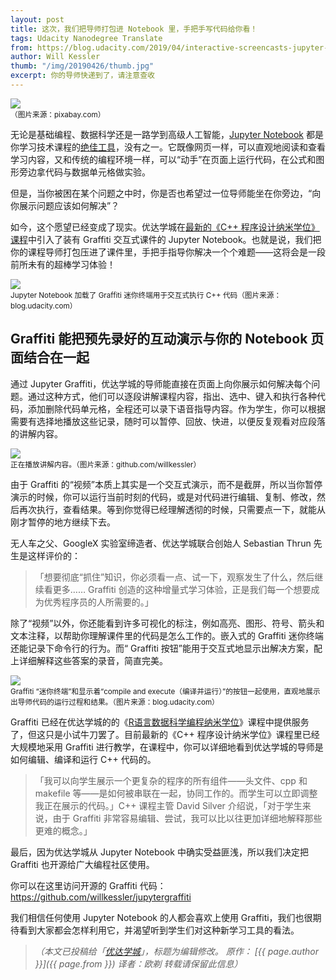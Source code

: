```yaml
---
layout: post
title: 这次，我们把导师打包进 Notebook 里，手把手写代码给你看！
tags: Udacity Nanodegree Translate
from: https://blog.udacity.com/2019/04/interactive-screencasts-jupyter-graffiti-c-plus-plus-nanodegree.html
author: Will Kessler
thumb: "/img/20190426/thumb.jpg"
excerpt: 你的导师快递到了，请注意查收
---
```

<img src="{{site.cdn}}/img/20190426/001.jpg"><br><small>
（图片来源：pixabay.com）</small>

无论是基础编程、数据科学还是一路学到高级人工智能，[Jupyter Notebook](https://jupyter.org/) 都是你学习技术课程的[绝佳工具](https://oicebot.github.io/2018/07/14/jupyter-notebook-for-python.html)，没有之一。它既像网页一样，可以直观地阅读和查看学习内容，又和传统的编程环境一样，可以“动手”在页面上运行代码，在公式和图形旁边拿代码与数据单元格做实验。

但是，当你被困在某个问题之中时，你是否也希望过一位导师能坐在你旁边，“向你展示问题应该如何解决”？

如今，这个愿望已经变成了现实。优达学城在[最新的《C++ 程序设计纳米学位》课程](https://cn.udacity.com/course/c-plus-plus-nanodegree--nd213)中引入了装有 Graffiti 交互式课件的 Jupyter Notebook。也就是说，我们把你的课程导师打包压进了课件里，手把手指导你解决一个个难题——这将会是一段前所未有的超棒学习体验！

<img src="{{site.cdn}}/img/20190426/002.png"><br><small>
Jupyter Notebook 加载了 Graffiti 迷你终端用于交互式执行 C++ 代码（图片来源：blog.udacity.com）</small>

## Graffiti 能把预先录好的互动演示与你的 Notebook 页面结合在一起

通过 Jupyter Graffiti，优达学城的导师能直接在页面上向你展示如何解决每个问题。通过这种方式，他们可以逐段讲解课程内容，指出、选中、键入和执行各种代码，添加删除代码单元格，全程还可以录下语音指导内容。作为学生，你可以根据需要有选择地播放这些记录，随时可以暂停、回放、快进，以便反复观看对应段落的讲解内容。

<img src="{{site.cdn}}/img/20190426/003.gif"><br><small>
正在播放讲解内容。（图片来源：github.com/willkessler）</small>

由于 Graffiti 的“视频”本质上其实是一个交互式演示，而不是截屏，所以当你暂停演示的时候，你可以运行当前时刻的代码，或是对代码进行编辑、复制、修改，然后再次执行，查看结果。等到你觉得已经理解透彻的时候，只需要点一下，就能从刚才暂停的地方继续下去。

无人车之父、GoogleX 实验室缔造者、优达学城联合创始人 Sebastian Thrun 先生是这样评价的：

> 「想要彻底“抓住”知识，你必须看一点、试一下，观察发生了什么，然后继续看更多…… Graffiti 创造的这种增量式学习体验，正是我们每一个想要成为优秀程序员的人所需要的。」

除了“视频”以外，你还能看到许多可视化的标注，例如高亮、图形、符号、箭头和文本注释，以帮助你理解课件里的代码是怎么工作的。嵌入式的 Graffiti 迷你终端还能记录下命令行的行为。而“ Graffiti 按钮”能用于交互式地显示出解决方案，配上详细解释这些答案的录音，简直完美。

<img src="{{site.cdn}}/img/20190426/004.png"><br><small>
Graffiti “迷你终端”和显示着“compile and execute（编译并运行）”的按钮一起使用，直观地展示出导师代码的运行过程和结果。（图片来源：blog.udacity.com）</small>

Graffiti 已经在优达学城的的《[R语言数据科学编程纳米学位](https://www.udacity.com/course/programming-for-data-science-nanodegree--nd104)》课程中提供服务了，但这只是小试牛刀罢了。目前最新的《C++ 程序设计纳米学位》课程里已经大规模地采用 Graffiti 进行教学，在课程中，你可以详细地看到优达学城的导师是如何编辑、编译和运行 C++ 代码的。

> 「我可以向学生展示一个更复杂的程序的所有组件——头文件、cpp 和 makefile 等——是如何被串联在一起，协同工作的。而学生可以立即调整我正在展示的代码。」C++ 课程主管 David Silver 介绍说，「对于学生来说，由于 Graffiti 非常容易编辑、尝试，我可以比以往更加详细地解释那些更难的概念。」

最后，因为优达学城从 Jupyter Notebook 中确实受益匪浅，所以我们决定把 Graffiti 也开源给广大编程社区使用。

你可以在这里访问开源的 Graffiti 代码：<https://github.com/willkessler/jupytergraffiti>

我们相信任何使用 Jupyter Notebook 的人都会喜欢上使用 Graffiti，我们也很期待看到大家都会怎样利用它，并渴望听到学生们对这种新学习工具的看法。

> _（本文已投稿给「[优达学城](https://cn.udacity.com)」，标题为编辑修改。 原作： [{{ page.author }}]({{ page.from }}) 译者：欧剃 转载请保留此信息）_